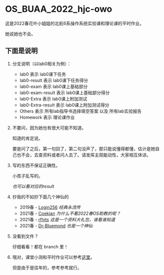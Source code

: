 # OS_BUAA_2022_hjc-owo

这是2022春花叶小姐姐的北航6系操作系统实验课和理论课的平时作业。

她说她也不会。



## 下面是说明

1. 分支说明（以lab0相关为例）：
   - lab0 表示 lab0课下任务
   - lab0-result 表示 lab0课下任务得分
   - lab0-exam 表示 lab0课上基础部分
   - lab0-exam-result 表示 lab0课上基础部分得分
   - lab0-Extra 表示 lab0课上附加测试
   - lab0-Extra-result 表示 lab0课上附加测试得分
   - Others 表示 所有lab指导书选择填空答案 以及 所有lab实验报告
   - Homework 表示 理论课作业
   
2. 不要问，因为她也有很大可能不知道。

   知道的肯定说。

   要是问了之后，第一句回了，第二句没声了，那只能说懂得都懂，估计是她自己也不会，去查资料或者问人去了。请发挥主观能动性，大家相互体谅。

3. 写的东西不保证正确性。

   小孩子乱写的。

   *也可以看对应的result*

4. 抄我的不如抄下面几个神仙的
   - 2019春 - [Login256](https://github.com/login256/BUAA-OS-2019/tree/master) *经典永流传*
   - 2021春 - [Coekjan](https://github.com/Coekjan/SOMOS) *为什么不看2022春OS助教的呢？*
   - 2021春 - [rfhits](https://github.com/rfhits/Operating-System-BUAA-2021) *这是一个资料大礼包，谁看谁知道*
   - 2021春 - [Dr-Bluemond](https://github.com/Dr-Bluemond/BUAA_OS_2021) *也是一个神仙*
   
5. 没看到文件？

   仔细看看！都在 branch 里！

6. 哦对，课堂小测和平时作业可以参考[这里](https://blog.csdn.net/jeremyzhao1998/category_9781325.html)。

   但是由于是往年的，参考参考就行。
